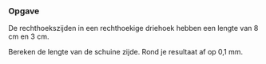 ### Opgave

De rechthoekszijden in een rechthoekige driehoek hebben een lengte van 8 cm en 3 cm.

Bereken de lengte van de schuine zijde. Rond je resultaat af op 0,1 mm.